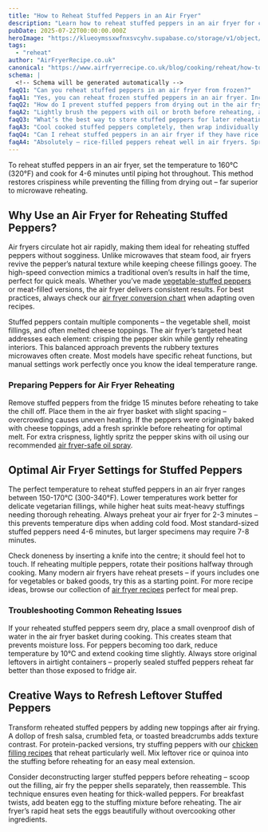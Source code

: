 ```yaml
---
title: "How to Reheat Stuffed Peppers in an Air Fryer"
description: "Learn how to reheat stuffed peppers in an air fryer for crispy perfection. Get timings, temperatures, and pro tips for best results every time."
pubDate: 2025-07-22T00:00:00.000Z
heroImage: "https://klueoymssxwfnxsvcyhv.supabase.co/storage/v1/object/public/Shmucket/how-to-reheat-stuffed-peppers-in-air-fryer.png"
tags:
  - "reheat"
author: "AirFryerRecipe.co.uk"
canonical: "https://www.airfryerrecipe.co.uk/blog/cooking/reheat/how-to-reheat-stuffed-peppers-in-air-fryer"
schema: |
  <!-- Schema will be generated automatically -->
faqQ1: "Can you reheat stuffed peppers in an air fryer from frozen?"
faqA1: "Yes, you can reheat frozen stuffed peppers in an air fryer. Increase the temperature to 180°C (350°F) and cook for 12-15 minutes, flipping halfway. Ensure the internal temperature reaches 74°C (165°F) for food safety."
faqQ2: "How do I prevent stuffed peppers from drying out in the air fryer?"
faqA2: "Lightly brush the peppers with oil or broth before reheating, and cover loosely with foil for the first half of cooking. Adding a tablespoon of water to the air fryer drawer creates steam that maintains moisture."
faqQ3: "What’s the best way to store stuffed peppers for later reheating?"
faqA3: "Cool cooked stuffed peppers completely, then wrap individually in foil before refrigerating in airtight containers. Properly stored, they’ll keep for 3-4 days and reheat beautifully in your air fryer."
faqQ4: "Can I reheat stuffed peppers in an air fryer if they have rice filling?"
faqA4: "Absolutely – rice-filled peppers reheat well in air fryers. Sprinkle 1-2 teaspoons of water over the rice before cooking at 160°C (320°F) for 5-7 minutes. This prevents the rice from drying out while ensuring thorough heating."
---
```

<p>To reheat stuffed peppers in an air fryer, set the temperature to 160°C (320°F) and cook for 4-6 minutes until piping hot throughout. This method restores crispiness while preventing the filling from drying out – far superior to microwave reheating.</p>

<h2>Why Use an Air Fryer for Reheating Stuffed Peppers?</h2>
<p>Air fryers circulate hot air rapidly, making them ideal for reheating stuffed peppers without sogginess. Unlike microwaves that steam food, air fryers revive the pepper’s natural texture while keeping cheese fillings gooey. The high-speed convection mimics a traditional oven’s results in half the time, perfect for quick meals. Whether you’ve made <a href=https://www.airfryerrecipe.co.uk/recipe-category/vegetables>vegetable-stuffed peppers</a> or meat-filled versions, the air fryer delivers consistent results. For best practices, always check our <a href=https://www.airfryerrecipe.co.uk/air-fryer-conversion-chart>air fryer conversion chart</a> when adapting oven recipes.</p>

<p>Stuffed peppers contain multiple components – the vegetable shell, moist fillings, and often melted cheese toppings. The air fryer’s targeted heat addresses each element: crisping the pepper skin while gently reheating interiors. This balanced approach prevents the rubbery textures microwaves often create. Most models have specific reheat functions, but manual settings work perfectly once you know the ideal temperature range.</p>

<h3>Preparing Peppers for Air Fryer Reheating</h3>
<p>Remove stuffed peppers from the fridge 15 minutes before reheating to take the chill off. Place them in the air fryer basket with slight spacing – overcrowding causes uneven heating. If the peppers were originally baked with cheese toppings, add a fresh sprinkle before reheating for optimal melt. For extra crispness, lightly spritz the pepper skins with oil using our recommended <a href=https://www.airfryerrecipe.co.uk/air-fryer-cleaner>air fryer-safe oil spray</a>.</p>

<h2>Optimal Air Fryer Settings for Stuffed Peppers</h2>
<p>The perfect temperature to reheat stuffed peppers in an air fryer ranges between 150-170°C (300-340°F). Lower temperatures work better for delicate vegetarian fillings, while higher heat suits meat-heavy stuffings needing thorough reheating. Always preheat your air fryer for 2-3 minutes – this prevents temperature dips when adding cold food. Most standard-sized stuffed peppers need 4-6 minutes, but larger specimens may require 7-8 minutes.</p>

<p>Check doneness by inserting a knife into the centre; it should feel hot to touch. If reheating multiple peppers, rotate their positions halfway through cooking. Many modern air fryers have reheat presets – if yours includes one for vegetables or baked goods, try this as a starting point. For more recipe ideas, browse our collection of <a href=https://www.airfryerrecipe.co.uk/recipes>air fryer recipes</a> perfect for meal prep.</p>

<h3>Troubleshooting Common Reheating Issues</h3>
<p>If your reheated stuffed peppers seem dry, place a small ovenproof dish of water in the air fryer basket during cooking. This creates steam that prevents moisture loss. For peppers becoming too dark, reduce temperature by 10°C and extend cooking time slightly. Always store original leftovers in airtight containers – properly sealed stuffed peppers reheat far better than those exposed to fridge air.</p>

<h2>Creative Ways to Refresh Leftover Stuffed Peppers</h2>
<p>Transform reheated stuffed peppers by adding new toppings after air frying. A dollop of fresh salsa, crumbled feta, or toasted breadcrumbs adds texture contrast. For protein-packed versions, try stuffing peppers with our <a href=https://www.airfryerrecipe.co.uk/recipe-category/chicken>chicken filling recipes</a> that reheat particularly well. Mix leftover rice or quinoa into the stuffing before reheating for an easy meal extension.</p>

<p>Consider deconstructing larger stuffed peppers before reheating – scoop out the filling, air fry the pepper shells separately, then reassemble. This technique ensures even heating for thick-walled peppers. For breakfast twists, add beaten egg to the stuffing mixture before reheating. The air fryer’s rapid heat sets the eggs beautifully without overcooking other ingredients.</p>
